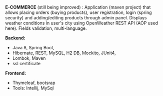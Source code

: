 **E-COMMERCE** (still being improved) :
Application (maven project) that allows placing orders (buying products), user registration, login (spring security) and adding/editing products through admin panel. Displays weather conditions in user's city using OpenWeather REST API (AOP used here). Fields validation, multi-language.

**Backend:**
- Java 8, Spring Boot,
- Hibernate, REST, MySQL, H2 DB, Mockito, JUnit4,
- Lombok, Maven
- ssl certificate

**Frontend:**
- Thymeleaf, bootsrap
- Tools: Intellij, MySql
